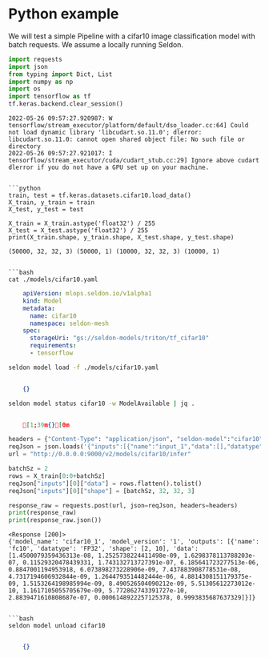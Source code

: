 # Python example

We will test a simple Pipeline with a cifar10 image classification model with batch requests. We assume a locally running Seldon.


```python
import requests
import json
from typing import Dict, List
import numpy as np
import os
import tensorflow as tf
tf.keras.backend.clear_session()
```

    2022-05-26 09:57:27.920987: W tensorflow/stream_executor/platform/default/dso_loader.cc:64] Could not load dynamic library 'libcudart.so.11.0'; dlerror: libcudart.so.11.0: cannot open shared object file: No such file or directory
    2022-05-26 09:57:27.921017: I tensorflow/stream_executor/cuda/cudart_stub.cc:29] Ignore above cudart dlerror if you do not have a GPU set up on your machine.
```

```python
train, test = tf.keras.datasets.cifar10.load_data()
X_train, y_train = train
X_test, y_test = test

X_train = X_train.astype('float32') / 255
X_test = X_test.astype('float32') / 255
print(X_train.shape, y_train.shape, X_test.shape, y_test.shape)
```

    (50000, 32, 32, 3) (50000, 1) (10000, 32, 32, 3) (10000, 1)
```

```bash
cat ./models/cifar10.yaml
```
```yaml
    apiVersion: mlops.seldon.io/v1alpha1
    kind: Model
    metadata:
      name: cifar10
      namespace: seldon-mesh
    spec:
      storageUri: "gs://seldon-models/triton/tf_cifar10"
      requirements:
      - tensorflow
```

```bash
seldon model load -f ./models/cifar10.yaml
```
```json

    {}
```

```bash
seldon model status cifar10 -w ModelAvailable | jq .
```
```json

    [1;39m{}[0m
```

```python
headers = {"Content-Type": "application/json", "seldon-model":"cifar10"}
reqJson = json.loads('{"inputs":[{"name":"input_1","data":[],"datatype":"FP32","shape":[]}]}')
url = "http://0.0.0.0:9000/v2/models/cifar10/infer"
```


```python
batchSz = 2
rows = X_train[0:0+batchSz]
reqJson["inputs"][0]["data"] = rows.flatten().tolist()
reqJson["inputs"][0]["shape"] = [batchSz, 32, 32, 3]
```


```python
response_raw = requests.post(url, json=reqJson, headers=headers)
print(response_raw)
print(response_raw.json())
```

    <Response [200]>
    {'model_name': 'cifar10_1', 'model_version': '1', 'outputs': [{'name': 'fc10', 'datatype': 'FP32', 'shape': [2, 10], 'data': [1.4500079359436313e-08, 1.2525738224411498e-09, 1.6298378113788203e-07, 0.11529320478439331, 1.743132713727391e-07, 6.185641723277513e-06, 0.8847001194953918, 6.073898273228906e-09, 7.437883908778531e-08, 4.7317194606932844e-09, 1.2644793514482444e-06, 4.8814308151179375e-09, 1.5153264198985994e-09, 8.490526504090212e-09, 5.51305612273012e-10, 1.1617105055705679e-09, 5.772862743391727e-10, 2.8839471610808687e-07, 0.0006148922257125378, 0.9993835687637329]}]}
```

```bash
seldon model unload cifar10
```
```json

    {}
```

```python

```
